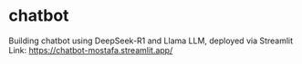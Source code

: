# chatbot
Building chatbot using DeepSeek-R1 and Llama LLM, deployed via Streamlit<br>
Link: https://chatbot-mostafa.streamlit.app/

